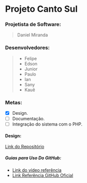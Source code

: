 # Projeto Canto Sul

### Projetista de Software: 
  > Daniel Miranda
  
### Desenvolvedores:
> - Felipe
> - Edson
> - Junior
> - Paulo
> - Ian
> - Sany
> - Kauê

### Metas:

- [X] Design.
- [ ] Documentação.
- [ ] Integração do sistema com o PHP.

#### Design:
[Link do Repositório](https://github.com/Jacare360/cantosul.github.io/tree/master/Layout)

##### Guias para Uso Do GitHub:
- [Link do vídeo referência](https://www.youtube.com/playlist?list=PLozRqGzj97d02YjR5JVqDwN2K0cAiT7VK)
- [Link Referência GitHub Oficial](https://guides.github.com/activities/hello-world/)
